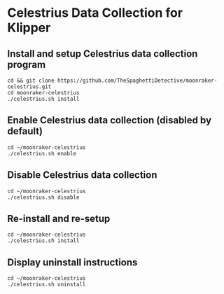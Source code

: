 # Celestrius Data Collection for Klipper

## Install and setup Celestrius data collection program

```
cd && git clone https://github.com/TheSpaghettiDetective/moonraker-celestrius.git
cd moonraker-celestrius
./celestrius.sh install
```


##  Enable Celestrius data collection (disabled by default)

```
cd ~/moonraker-celestrius
./celestrius.sh enable
```

## Disable Celestrius data collection

```
cd ~/moonraker-celestrius
./celestrius.sh disable
```

## Re-install and re-setup

```
cd ~/moonraker-celestrius
./celestrius.sh install
```

## Display uninstall instructions

```
cd ~/moonraker-celestrius
./celestrius.sh uninstall
```
